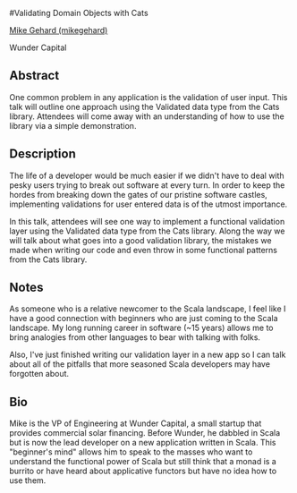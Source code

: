 #Validating Domain Objects with Cats

[Mike Gehard (mikegehard)](http://twitter.com/mikegehard)

Wunder Capital

## Abstract

One common problem in any application is the validation of user input. This talk will outline one approach using the Validated data type from the Cats library. Attendees will come away with an understanding of how to use the library via a simple demonstration.

## Description

The life of a developer would be much easier if we didn't have to deal with pesky users trying to break out software at every turn. In order to keep the hordes from breaking down the gates of our pristine software castles, implementing validations for user entered data is of the utmost importance.

In this talk, attendees will see one way to implement a functional validation layer using the Validated data type from the Cats library. Along the way we will talk about what goes into a good validation library, the mistakes we made when writing our code and even throw in some functional patterns from the Cats library.


## Notes

As someone who is a relative newcomer to the Scala landscape, I feel like I have a good connection with beginners who are just coming to the Scala landscape. My long running career in software (~15 years) allows me to bring analogies from other languages to bear with talking with folks.

Also, I've just finished writing our validation layer in a new app so I can talk about all of the pitfalls that more seasoned Scala developers may have forgotten about.

## Bio
  
Mike is the VP of Engineering at Wunder Capital, a small startup that provides commercial solar financing. Before Wunder, he dabbled in Scala but is now the lead developer on a new application written in Scala. This "beginner's mind" allows him to speak to the masses who want to understand the functional power of Scala but still think that a monad is a burrito or have heard about applicative functors but have no idea how to use them.